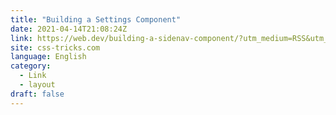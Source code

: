```yaml
---
title: "Building a Settings Component"
date: 2021-04-14T21:08:24Z
link: https://web.dev/building-a-sidenav-component/?utm_medium=RSS&utm_source=news.12bit.vn
site: css-tricks.com
language: English
category:
  - Link
  - layout
draft: false
---
```


